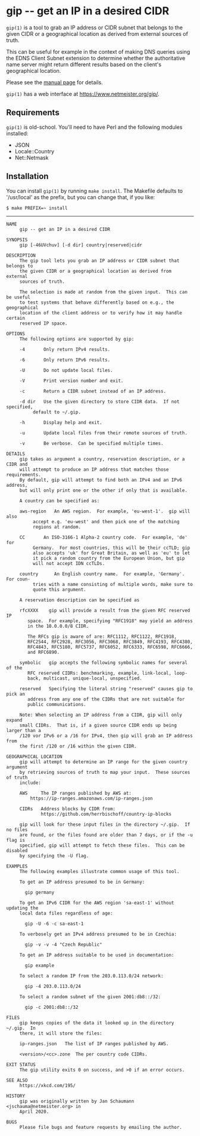 # gip -- get an IP in a desired CIDR

`gip(1)` is a tool to grab an IP address or CIDR
subnet that belongs to the given CIDR or a
geographical location as derived from external sources
of truth.

This can be useful for example in the context of
making DNS queries using the EDNS Client Subnet
extension to determine whether the authoritative name
server might return different results based on the
client's geographical location.

Please see the [manual
page](https://github.com/jschauma/gip/blob/master/doc/gip.1.txt)
for details.

`gip(1)` has a web interface at
https://www.netmeister.org/gip/.

## Requirements

`gip(1)` is old-school.  You'll need to have Perl
and the following modules installed:

* JSON
* Locale::Country
* Net::Netmask

## Installation

You can install `gip(1)` by running `make install`.
The Makefile defaults to '/usr/local' as the prefix,
but you can change that, if you like:

```
$ make PREFIX=~ install
```

---
```
NAME
     gip -- get an IP in a desired CIDR

SYNOPSIS
     gip [-46UVchuv] [-d dir] country|reserved|cidr

DESCRIPTION
     The gip tool lets you grab an IP address or CIDR subnet that belongs to
     the given CIDR or a geographical location as derived from external
     sources of truth.

     The selection is made at random from the given input.  This can be useful
     to test systems that behave differently based on e.g., the geographical
     location of the client address or to verify how it may handle certain
     reserved IP space.

OPTIONS
     The following options are supported by gip:

     -4	      Only return IPv4 results.

     -6	      Only return IPv6 results.

     -U	      Do not update local files.

     -V	      Print version number and exit.

     -c	      Return a CIDR subnet instead of an IP address.

     -d dir   Use the given directory to store CIDR data.  If not specified,
	      default to ~/.gip.

     -h	      Display help and exit.

     -u	      Update local files from their remote sources of truth.

     -v	      Be verbose.  Can be specified multiple times.

DETAILS
     gip takes as argument a country, reservation description, or a CIDR and
     will attempt to produce an IP address that matches those requirements.
     By default, gip will attempt to find both an IPv4 and an IPv6 address,
     but will only print one or the other if only that is available.

     A country can be specified as:

     aws-region	  An AWS region.  For example, 'eu-west-1'.  gip will also
		  accept e.g. 'eu-west' and then pick one of the matching
		  regions at random.

     CC		  An ISO-3166-1 Alpha-2 country code.  For example, 'de' for
		  Germany.  For most countries, this will be their ccTLD; gip
		  also accepts 'uk' for Great Britain, as well as 'eu' to let
		  it pick a random country from the European Union, but gip
		  will not accept IDN ccTLDs.

     country	  An English country name.  For example, 'Germany'.  For coun-
		  tries with a name consisting of multiple words, make sure to
		  quote this argument.

     A reservation description can be specified as

     rfcXXXX	gip will provide a result from the given RFC reserved IP
		space.	For example, specifying "RFC1918" may yield an address
		in the 10.0.0.0/8 CIDR.

		The RFCs gip is aware of are: RFC1112, RFC1122, RFC1918,
		RFC2544, RFC2928, RFC3056, RFC3068, RFC3849, RFC4193, RFC4380,
		RFC4843, RFC5180, RFC5737, RFC6052, RFC6333, RFC6598, RFC6666,
		and RFC6890.

     symbolic	gip accepts the following symbolic names for several of the
		RFC reserved CIDRs: benchmarking, example, link-local, loop-
		back, multicast, unique-local, unspecified.

     reserved	Specifying the literal string "reserved" causes gip to pick an
		address from any one of the CIDRs that are not suitable for
		public communications.

     Note: When selecting an IP address from a CIDR, gip will only expand
     small CIDRs.  That is, if a given source CIDR ends up being larger than a
     /120 vor IPv6 or a /16 for IPv4, then gip will grab an IP address from
     the first /120 or /16 within the given CIDR.

GEOGRAPHICAL LOCATION
     gip will attempt to determine an IP range for the given country argument
     by retrieving sources of truth to map your input.	These sources of truth
     include:

     AWS     The IP ranges published by AWS at:
	     https://ip-ranges.amazonaws.com/ip-ranges.json

     CIDRs   Address blocks by CIDR from:
             https://github.com/herrbischoff/country-ip-blocks

     gip will look for these input files in the directory ~/.gip.  If no files
     are found, or the files found are older than 7 days, or if the -u flag is
     specified, gip will attempt to fetch these files.	This can be disabled
     by specifying the -U flag.

EXAMPLES
     The following examples illustrate common usage of this tool.

     To get an IP address presumed to be in Germany:

	   gip germany

     To get an IPv6 CIDR for the AWS region 'sa-east-1' without updating the
     local data files regardless of age:

	   gip -U -6 -c sa-east-1

     To verbosely get an IPv4 address presumed to be in Czechia:

	   gip -v -v -4 "Czech Republic"

     To get an IP address suitable to be used in documentation:

	   gip example

     To select a random IP from the 203.0.113.0/24 network:

	   gip -4 203.0.113.0/24

     To select a random subnet of the given 2001:db8::/32:

	   gip -c 2001:db8::/32

FILES
     gip keeps copies of the data it looked up in the directory ~/.gip.	 In
     there, it will store the files:

     ip-ranges.json	  The list of IP ranges published by AWS.

     <version>/<cc>.zone  The per country code CIDRs.

EXIT STATUS
     The gip utility exits 0 on success, and >0 if an error occurs.

SEE ALSO
     https://xkcd.com/195/

HISTORY
     gip was originally written by Jan Schaumann <jschauma@netmeister.org> in
     April 2020.

BUGS
     Please file bugs and feature requests by emailing the author.
```
